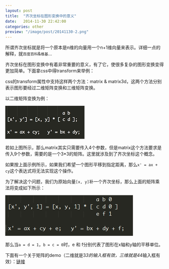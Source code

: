 ```yaml
---
layout: post
title:  "齐次坐标在图形变换中的意义"
date:   2014-11-30 22:42:00
categories: other
preview: "/image/post/20141130-2.png"
---
```


所谓齐次坐标就是将一个原本是n维的向量用一个n+1维向量来表示。详细一点的解释，就`百度百科`&`维基`...

齐次坐标在图形变换中有着非常重要的意义，有了它，使很多复杂的图形变换变得更加简单。下面拿css中得transform来举例：

css的transform属性中支持这样两个方法：matrix & matrix3d，这两个方法分别表示图形要经过二维矩阵变换和三维矩阵变换。

以二维矩阵变换为例：

![/image/post/20141130-1.png](/image/post/20141130-1.png)

若如上图所示，那么matrix其实只需要传入4个参数，但是matrix这个方法要求是传入9个参数，需要的是一个3*3的矩阵。这里就涉及到了齐次坐标这个概念。

如果按上面示例所示，如果我们希望一个图形平移到指定距离，那么`x' = ax + cy`这个表达式将无法实现这个操作。

为了解决这个问题，我们为原始向量`[x, y]`补一个齐次坐标，那么上面的矩阵乘法将变成如下所示：

![/image/post/20141130-2.jpg](/image/post/20141130-2.png)

那么当`a = d = 1`，`b = c = 0`时，e 和 f分别代表了图形在x轴和y轴的平移单位。

下面有一个关于矩阵的demo（二维就是3*3的输入框有效，三维就是4*4输入框有效）：[链接](/html/matrix_css_demo.html)
